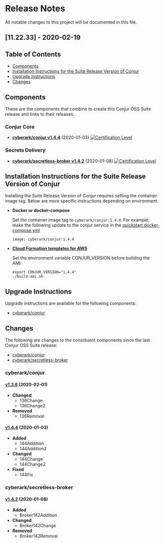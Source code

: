 # Release Notes
All notable changes to this project will be documented in this file.

## [11.22.33] - 2020-02-19

## Table of Contents

- [Components](#components)
- [Installation Instructions for the Suite Release Version of Conjur](#installation-instructions-for-the-suite-release-version-of-conjur)
- [Upgrade Instructions](#upgrade-instructions)
- [Changes](#changes)

## Components

These are the components that combine to create this Conjur OSS Suite release and links
to their releases:

### Conjur Core
- **[cyberark/conjur v1.4.4](https://github.com/cyberark/conjur/releases/tag/v1.4.4)** (2020-01-03) [![Certification Level](https://img.shields.io/badge/Certification%20Level-Trusted-007BFF)](https://github.com/cyberark/conjur)

### Secrets Delivery
- **[cyberark/secretless-broker v1.4.2](https://github.com/cyberark/secretless-broker/releases/tag/v1.4.2)** (2020-01-08) [![Certification Level](https://img.shields.io/badge/Certification%20Level-Certified-6C757D)](https://github.com/cyberark/secretless-broker)

## Installation Instructions for the Suite Release Version of Conjur

Installing the Suite Release Version of Conjur requires setting the container image tag. Below are more specific instructions depending on environment.

+ **Docker or docker-compose**

  Set the container image tag to `cyberark/conjur:1.4.4`.
  For example, make the following update to the conjur service in the [quickstart docker-compose.yml](https://github.com/cyberark/conjur-quickstart/blob/master/docker-compose.yml)
  ```
  image: cyberark/conjur:1.4.4
  ```

+ [**Cloud Formation templates for AWS**](https://github.com/cyberark/conjur-aws)

  Set the environment variable CONJUR_VERSION before building the AMI:
  ```
  export CONJUR_VERSION="1.4.4"
  ./build-ami.sh
  ```

## Upgrade Instructions

Upgrade instructions are available for the following components:
- [cyberark/conjur](https://conjur_upgrade_url)

## Changes
The following are changes to the constituent components since the last Conjur
OSS Suite release:
- [cyberark/conjur](#cyberarkconjur)
- [cyberark/secretless-broker](#cyberarksecretless-broker)

### cyberark/conjur

#### [v1.3.6](https://github.com/cyberark/conjur/releases/tag/v1.3.6) (2020-02-01)
* **Changed**
    - 136Change
    - 136Change2
* **Removed**
    - 136Removal
#### [v1.4.4](https://github.com/cyberark/conjur/releases/tag/v1.4.4) (2020-01-03)
* **Added**
    - 144Addition
    - 144Addition2
* **Changed**
    - 144Change
    - 144Change2
* **Fixed**
    - 144Fix

### cyberark/secretless-broker

#### [v1.4.2](https://github.com/cyberark/secretless-broker/releases/tag/v1.4.2) (2020-01-08)
* **Added**
    - Broker142Addition
* **Changed**
    - Broker142Change
* **Removed**
    - Broker142Removal
